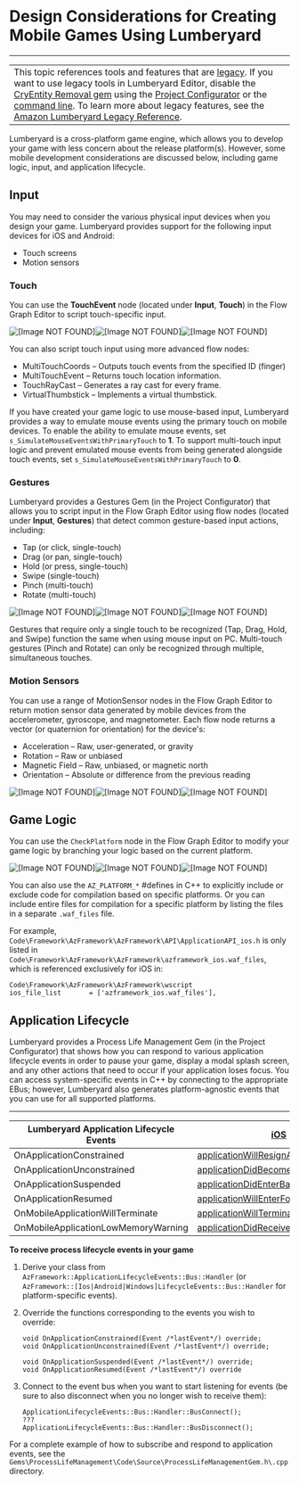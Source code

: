 # Design Considerations for Creating Mobile Games Using Lumberyard<a name="ios-android-design-considerations"></a>


****  

|  | 
| --- |
| This topic references tools and features that are [legacy](https://docs.aws.amazon.com/lumberyard/latest/userguide/ly-glos-chap.html#legacy)\. If you want to use legacy tools in Lumberyard Editor, disable the [CryEntity Removal gem](https://docs.aws.amazon.com/lumberyard/latest/userguide/gems-system-cryentity-removal-gem.html) using the [Project Configurator](https://docs.aws.amazon.com/lumberyard/latest/userguide/configurator-intro.html) or the [command line](https://docs.aws.amazon.com/lumberyard/latest/userguide/lmbr-exe.html)\. To learn more about legacy features, see the [Amazon Lumberyard Legacy Reference](https://docs.aws.amazon.com/lumberyard/latest/legacyreference/)\. | 

Lumberyard is a cross\-platform game engine, which allows you to develop your game with less concern about the release platform\(s\)\. However, some mobile development considerations are discussed below, including game logic, input, and application lifecycle\.

## Input<a name="mobile-design-considerations-input"></a>

You may need to consider the various physical input devices when you design your game\. Lumberyard provides support for the following input devices for iOS and Android:
+ Touch screens
+ Motion sensors

### Touch<a name="mobile-design-considerations-input-touch"></a>

You can use the **TouchEvent** node \(located under **Input**, **Touch**\) in the Flow Graph Editor to script touch\-specific input\.

![\[Image NOT FOUND\]](http://docs.aws.amazon.com/lumberyard/latest/userguide/)![\[Image NOT FOUND\]](http://docs.aws.amazon.com/lumberyard/latest/userguide/)![\[Image NOT FOUND\]](http://docs.aws.amazon.com/lumberyard/latest/userguide/)

You can also script touch input using more advanced flow nodes: 
+ MultiTouchCoords – Outputs touch events from the specified ID \(finger\)
+ MultiTouchEvent – Returns touch location information\.
+ TouchRayCast – Generates a ray cast for every frame\.
+ VirtualThumbstick – Implements a virtual thumbstick\.

If you have created your game logic to use mouse\-based input, Lumberyard provides a way to emulate mouse events using the primary touch on mobile devices\. To enable the ability to emulate mouse events, set `s_SimulateMouseEventsWithPrimaryTouch` to **1**\. To support multi\-touch input logic and prevent emulated mouse events from being generated alongside touch events, set `s_SimulateMouseEventsWithPrimaryTouch` to **0**\.

### Gestures<a name="mobile-design-considerations-input-gestures"></a>

Lumberyard provides a Gestures Gem \(in the Project Configurator\) that allows you to script input in the Flow Graph Editor using flow nodes \(located under **Input**, **Gestures**\) that detect common gesture\-based input actions, including: 
+ Tap \(or click, single\-touch\)
+ Drag \(or pan, single\-touch\)
+ Hold \(or press, single\-touch\)
+ Swipe \(single\-touch\)
+ Pinch \(multi\-touch\)
+ Rotate \(multi\-touch\)

![\[Image NOT FOUND\]](http://docs.aws.amazon.com/lumberyard/latest/userguide/)![\[Image NOT FOUND\]](http://docs.aws.amazon.com/lumberyard/latest/userguide/)![\[Image NOT FOUND\]](http://docs.aws.amazon.com/lumberyard/latest/userguide/)

Gestures that require only a single touch to be recognized \(Tap, Drag, Hold, and Swipe\) function the same when using mouse input on PC\. Multi\-touch gestures \(Pinch and Rotate\) can only be recognized through multiple, simultaneous touches\.

### Motion Sensors<a name="mobile-design-considerations-input-motion-sensors"></a>

You can use a range of MotionSensor nodes in the Flow Graph Editor to return motion sensor data generated by mobile devices from the accelerometer, gyroscope, and magnetometer\. Each flow node returns a vector \(or quaternion for orientation\) for the device's: 
+ Acceleration – Raw, user\-generated, or gravity
+ Rotation – Raw or unbiased
+ Magnetic Field – Raw, unbiased, or magnetic north
+ Orientation – Absolute or difference from the previous reading

![\[Image NOT FOUND\]](http://docs.aws.amazon.com/lumberyard/latest/userguide/)![\[Image NOT FOUND\]](http://docs.aws.amazon.com/lumberyard/latest/userguide/)![\[Image NOT FOUND\]](http://docs.aws.amazon.com/lumberyard/latest/userguide/)

## Game Logic<a name="mobile-design-considerations-game-logic"></a>

You can use the `CheckPlatform` node in the Flow Graph Editor to modify your game logic by branching your logic based on the current platform\. 

![\[Image NOT FOUND\]](http://docs.aws.amazon.com/lumberyard/latest/userguide/)![\[Image NOT FOUND\]](http://docs.aws.amazon.com/lumberyard/latest/userguide/)![\[Image NOT FOUND\]](http://docs.aws.amazon.com/lumberyard/latest/userguide/)

You can also use the `AZ_PLATFORM_*` \#defines in C\+\+ to explicitly include or exclude code for compilation based on specific platforms\. Or you can include entire files for compilation for a specific platform by listing the files in a separate `.waf_files` file\.

For example, `Code\Framework\AzFramework\AzFramework\API\ApplicationAPI_ios.h` is only listed in `Code\Framework\AzFramework\AzFramework\azframework_ios.waf_files`, which is referenced exclusively for iOS in: 

```
Code\Framework\AzFramework\AzFramework\wscript
ios_file_list       = ['azframework_ios.waf_files'],
```

## Application Lifecycle<a name="mobile-design-considerations-application-lifecycle"></a>

Lumberyard provides a Process Life Management Gem \(in the Project Configurator\) that shows how you can respond to various application lifecycle events in order to pause your game, display a modal splash screen, and any other actions that need to occur if your application loses focus\. You can access system\-specific events in C\+\+ by connecting to the appropriate EBus; however, Lumberyard also generates platform\-agnostic events that you can use for all supported platforms\.


****  

| Lumberyard Application Lifecycle Events | [iOS](https://developer.apple.com/library/ios/documentation/iPhone/Conceptual/iPhoneOSProgrammingGuide/TheAppLifeCycle/TheAppLifeCycle.html) | [Android](http://developer.android.com/reference/android/app/Activity.html#ActivityLifecycle) | 
| --- | --- | --- | 
| OnApplicationConstrained | [applicationWillResignActive](https://developer.apple.com/library/ios/documentation/UIKit/Reference/UIApplicationDelegate_Protocol/index.html#//apple_ref/occ/intfm/UIApplicationDelegate/applicationWillResignActive:) | [onPause\(\)](http://developer.android.com/reference/android/app/Activity.html#onPause()) | 
| OnApplicationUnconstrained | [applicationDidBecomeActive](https://developer.apple.com/library/ios/documentation/UIKit/Reference/UIApplicationDelegate_Protocol/index.html#//apple_ref/occ/intfm/UIApplicationDelegate/applicationDidBecomeActive:) | [onResume\(\)](http://developer.android.com/reference/android/app/Activity.html#onStart()) | 
| OnApplicationSuspended | [applicationDidEnterBackground](https://developer.apple.com/library/ios/documentation/UIKit/Reference/UIApplicationDelegate_Protocol/index.html#//apple_ref/occ/intfm/UIApplicationDelegate/applicationDidEnterBackground:) | [onPause\(\)](http://developer.android.com/reference/android/app/Activity.html#onPause()) | 
| OnApplicationResumed | [applicationWillEnterForeground](https://developer.apple.com/library/ios/documentation/UIKit/Reference/UIApplicationDelegate_Protocol/index.html#//apple_ref/occ/intfm/UIApplicationDelegate/applicationWillEnterForeground:) | [onResume\(\)](http://developer.android.com/reference/android/app/Activity.html#onStart()) | 
| OnMobileApplicationWillTerminate | [applicationWillTerminate](https://developer.apple.com/library/ios/documentation/UIKit/Reference/UIApplicationDelegate_Protocol/index.html#//apple_ref/occ/intfm/UIApplicationDelegate/applicationWillTerminate:) | [onDestroy\(\)](http://developer.android.com/reference/android/app/Activity.html#onDestroy()) | 
| OnMobileApplicationLowMemoryWarning | [applicationDidReceiveMemoryWarning](https://developer.apple.com/library/ios/documentation/UIKit/Reference/UIApplicationDelegate_Protocol/index.html#//apple_ref/occ/intfm/UIApplicationDelegate/applicationDidReceiveMemoryWarning:) | [onLowMemory\(\)](http://developer.android.com/reference/android/content/ComponentCallbacks.html#onLowMemory()) | 

**To receive process lifecycle events in your game**

1. Derive your class from `AzFramework::ApplicationLifecycleEvents::Bus::Handler` \(or `AzFramework::[Ios|Android|Windows]LifecycleEvents::Bus::Handler` for platform\-specific events\)\.

1. Override the functions corresponding to the events you wish to override: 

   ```
   void OnApplicationConstrained(Event /*lastEvent*/) override;
   void OnApplicationUnconstrained(Event /*lastEvent*/) override;
   
   void OnApplicationSuspended(Event /*lastEvent*/) override;
   void OnApplicationResumed(Event /*lastEvent*/) override
   ```

1. Connect to the event bus when you want to start listening for events \(be sure to also disconnect when you no longer wish to receive them\): 

   ```
   ApplicationLifecycleEvents::Bus::Handler::BusConnect();
   ???
   ApplicationLifecycleEvents::Bus::Handler::BusDisconnect();
   ```

For a complete example of how to subscribe and respond to application events, see the `Gems\ProcessLifeManagement\Code\Source\ProcessLifeManagementGem.h\.cpp` directory\.